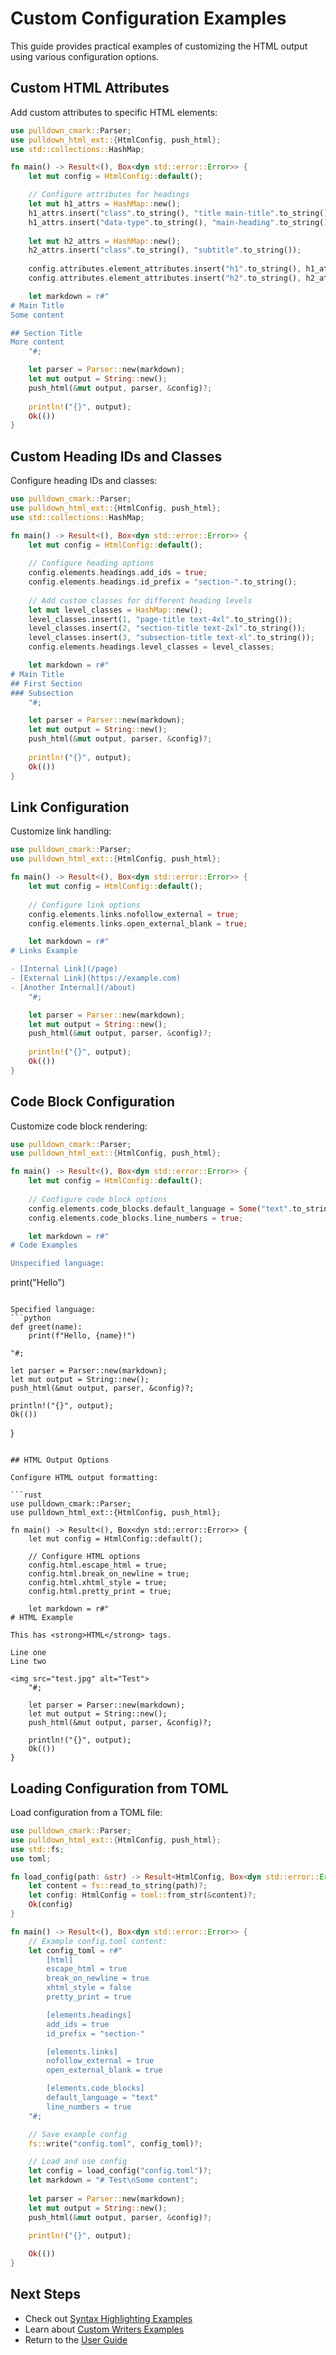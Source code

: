 # Custom Configuration Examples

This guide provides practical examples of customizing the HTML output using various configuration options.

## Custom HTML Attributes

Add custom attributes to specific HTML elements:

```rust
use pulldown_cmark::Parser;
use pulldown_html_ext::{HtmlConfig, push_html};
use std::collections::HashMap;

fn main() -> Result<(), Box<dyn std::error::Error>> {
    let mut config = HtmlConfig::default();

    // Configure attributes for headings
    let mut h1_attrs = HashMap::new();
    h1_attrs.insert("class".to_string(), "title main-title".to_string());
    h1_attrs.insert("data-type".to_string(), "main-heading".to_string());
    
    let mut h2_attrs = HashMap::new();
    h2_attrs.insert("class".to_string(), "subtitle".to_string());
    
    config.attributes.element_attributes.insert("h1".to_string(), h1_attrs);
    config.attributes.element_attributes.insert("h2".to_string(), h2_attrs);

    let markdown = r#"
# Main Title
Some content

## Section Title
More content
    "#;

    let parser = Parser::new(markdown);
    let mut output = String::new();
    push_html(&mut output, parser, &config)?;
    
    println!("{}", output);
    Ok(())
}
```

## Custom Heading IDs and Classes

Configure heading IDs and classes:

```rust
use pulldown_cmark::Parser;
use pulldown_html_ext::{HtmlConfig, push_html};
use std::collections::HashMap;

fn main() -> Result<(), Box<dyn std::error::Error>> {
    let mut config = HtmlConfig::default();
    
    // Configure heading options
    config.elements.headings.add_ids = true;
    config.elements.headings.id_prefix = "section-".to_string();
    
    // Add custom classes for different heading levels
    let mut level_classes = HashMap::new();
    level_classes.insert(1, "page-title text-4xl".to_string());
    level_classes.insert(2, "section-title text-2xl".to_string());
    level_classes.insert(3, "subsection-title text-xl".to_string());
    config.elements.headings.level_classes = level_classes;

    let markdown = r#"
# Main Title
## First Section
### Subsection
    "#;

    let parser = Parser::new(markdown);
    let mut output = String::new();
    push_html(&mut output, parser, &config)?;
    
    println!("{}", output);
    Ok(())
}
```

## Link Configuration

Customize link handling:

```rust
use pulldown_cmark::Parser;
use pulldown_html_ext::{HtmlConfig, push_html};

fn main() -> Result<(), Box<dyn std::error::Error>> {
    let mut config = HtmlConfig::default();
    
    // Configure link options
    config.elements.links.nofollow_external = true;
    config.elements.links.open_external_blank = true;

    let markdown = r#"
# Links Example

- [Internal Link](/page)
- [External Link](https://example.com)
- [Another Internal](/about)
    "#;

    let parser = Parser::new(markdown);
    let mut output = String::new();
    push_html(&mut output, parser, &config)?;
    
    println!("{}", output);
    Ok(())
}
```

## Code Block Configuration

Customize code block rendering:

```rust
use pulldown_cmark::Parser;
use pulldown_html_ext::{HtmlConfig, push_html};

fn main() -> Result<(), Box<dyn std::error::Error>> {
    let mut config = HtmlConfig::default();
    
    // Configure code block options
    config.elements.code_blocks.default_language = Some("text".to_string());
    config.elements.code_blocks.line_numbers = true;

    let markdown = r#"
# Code Examples

Unspecified language:
```
print("Hello")
```

Specified language:
```python
def greet(name):
    print(f"Hello, {name}!")
```
    "#;

    let parser = Parser::new(markdown);
    let mut output = String::new();
    push_html(&mut output, parser, &config)?;
    
    println!("{}", output);
    Ok(())
}
```

## HTML Output Options

Configure HTML output formatting:

```rust
use pulldown_cmark::Parser;
use pulldown_html_ext::{HtmlConfig, push_html};

fn main() -> Result<(), Box<dyn std::error::Error>> {
    let mut config = HtmlConfig::default();
    
    // Configure HTML options
    config.html.escape_html = true;
    config.html.break_on_newline = true;
    config.html.xhtml_style = true;
    config.html.pretty_print = true;

    let markdown = r#"
# HTML Example

This has <strong>HTML</strong> tags.

Line one
Line two

<img src="test.jpg" alt="Test">
    "#;

    let parser = Parser::new(markdown);
    let mut output = String::new();
    push_html(&mut output, parser, &config)?;
    
    println!("{}", output);
    Ok(())
}
```

## Loading Configuration from TOML

Load configuration from a TOML file:

```rust
use pulldown_cmark::Parser;
use pulldown_html_ext::{HtmlConfig, push_html};
use std::fs;
use toml;

fn load_config(path: &str) -> Result<HtmlConfig, Box<dyn std::error::Error>> {
    let content = fs::read_to_string(path)?;
    let config: HtmlConfig = toml::from_str(&content)?;
    Ok(config)
}

fn main() -> Result<(), Box<dyn std::error::Error>> {
    // Example config.toml content:
    let config_toml = r#"
        [html]
        escape_html = true
        break_on_newline = true
        xhtml_style = false
        pretty_print = true

        [elements.headings]
        add_ids = true
        id_prefix = "section-"

        [elements.links]
        nofollow_external = true
        open_external_blank = true

        [elements.code_blocks]
        default_language = "text"
        line_numbers = true
    "#;

    // Save example config
    fs::write("config.toml", config_toml)?;

    // Load and use config
    let config = load_config("config.toml")?;
    let markdown = "# Test\nSome content";
    
    let parser = Parser::new(markdown);
    let mut output = String::new();
    push_html(&mut output, parser, &config)?;
    
    println!("{}", output);

    Ok(())
}
```

## Next Steps

- Check out [Syntax Highlighting Examples](syntax-highlighting.md)
- Learn about [Custom Writers Examples](custom-writers.md)
- Return to the [User Guide](../guide/getting-started.md)
